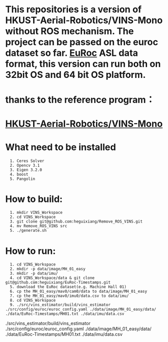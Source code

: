 # This  repositories is a version of HKUST-Aerial-Robotics/VINS-Mono without ROS mechanism. The project can be passed on the euroc dataset so far. [EuRoc](http://projects.asl.ethz.ch/datasets/doku.php?id=kmavvisualinertialdatasets) ASL data format, this version can run both on 32bit OS and 64 bit OS platform.

# thanks to the reference program： 
# [HKUST-Aerial-Robotics/VINS-Mono](https://github.com/HKUST-Aerial-Robotics/VINS-Mono)
# What need to be installed
```
  1. Ceres Solver
  2. Opencv 3.1
  3. Eigen 3.2.0
  4. boost
  5. Pangolin
```
# How to build:
```
  1. mkdir VINS_Workspace
  2. cd VINS_Workspace
  3. git clone git@github.com:heguixiang/Remove_ROS_VINS.git
  4. mv Remove_ROS_VINS src
  5. ./generate.sh
``` 
# How to run:
```
  1. cd VINS_Workspace
  2. mkdir -p data/image/MH_01_easy
  3. mkdir -p data/imu/
  4. cd VINS_Workspace/data & git clone git@github.com:heguixiang/EuRoc-Timestamps.git
  5. download the EuRoc dataset(e.g. Machine Hall 01)
  6. cp the MH_01_easy/mav0/cam0/data to data/image/MH_01_easy
  7. cp the MH_01_easy/mav0/imu0/data.csv to data/imu/
  8. cd VINS_Workspace
  9. ./src/vins_estimator/build/vins_estimator ./src/config/euroc/euroc_config.yaml ./data/image/MH_01_easy/data/ ./data/EuRoc-Timestamps/MH01.txt ./data/imu/data.csv
```  
./src/vins_estimator/build/vins_estimator ./src/config/euroc/euroc_config.yaml ./data/image/MH_01_easy/data/ ./data/EuRoc-Timestamps/MH01.txt ./data/imu/data.csv


